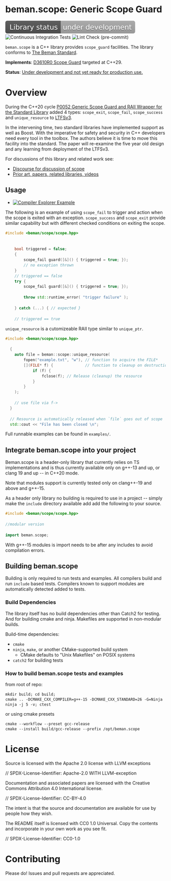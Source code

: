 <!--
SPDX-License-Identifier: CC0-1.0
-->

# beman.scope: Generic Scope Guard

![Library Status](https://raw.githubusercontent.com/bemanproject/beman/refs/heads/main/images/badges/beman_badge-beman_library_under_development.svg)
![Continuous Integration Tests](https://github.com/bemanproject/scope/actions/workflows/ci_tests.yml/badge.svg)
![Lint Check (pre-commit)](https://github.com/bemanproject/scope/actions/workflows/pre-commit.yml/badge.svg)

`beman.scope` is a C++ library provides `scope_guard` facilities. The library conforms to [The Beman Standard](https://github.com/bemanproject/beman/blob/main/docs/BEMAN_STANDARD.md).

**Implements**: [D3610R0 Scope Guard](./paper/scope.org) targeted at C++29.

**Status**: [Under development and not yet ready for production use.](https://github.com/bemanproject/beman/blob/main/docs/BEMAN_LIBRARY_MATURITY_MODEL.md#under-development-and-not-yet-ready-for-production-use)

# Overview

During the C++20 cycle [P0052 Generic Scope Guard and RAII Wrapper for the Standard Library](https://wg21.link/P0052)
added 4 types: `scope_exit`, `scope_fail`, `scope_success`
and `unique_resource` to [LTFSv3](https://www.open-std.org/jtc1/sc22/wg21/docs/papers/2022/n4908#scopeguard).

In the intervening time, two standard libraries have implemented support as well as Boost.
With the imperative for safety and security in C++ developers need every tool in the toolbox.
The authors believe it is time to move this facility into the standard.
The paper will re-examine the five year old design and any learning from deployment of the LTFSv3.

For discussions of this library and related work see:

- [Discourse for discussion of scope](https://discourse.bemanproject.org/t/scope-library/315)
- [Prior art, papers, related libraries, videos](https://github.com/bemanproject/scope/blob/main/resources.md)

## Usage

- [![Compiler Explorer Example](https://img.shields.io/badge/Try%20it%20on%20Compiler%20Explorer-grey?logo=compilerexplorer&logoColor=67c52a)](https://godbolt.org/z/qMvrsPexd)

The following is an example of using `scope_fail` to trigger and action when the scope
is exited with an exception.  `scope_success` and `scope_exit` provide similar capability
but with different checked conditions on exiting the scope.

```c++
#include <beman/scope/scope.hpp>


    bool triggered = false;
    {
        scope_fail guard([&]() { triggered = true; });
        // no exception thrown
    }
    // triggered == false
    try {
        scope_fail guard([&]() { triggered = true; });

        throw std::runtime_error( "trigger failure" );

    } catch (...) { // expected }

    // triggered == true
```

`unique_resource` is a cutomizeable RAII type similar to `unique_ptr`.

```c++
#include <beman/scope/scope.hpp>

  {
    auto file = beman::scope::unique_resource(
        fopen("example.txt", "w"), // function to acquire the FILE*
        [](FILE* f) {              // function to cleanup on destruction
            if (f) {
                fclose(f); // Release (cleanup) the resource
            }
        }
    );

    // use file via f->
  }

  // Resource is automatically released when `file` goes out of scope
  std::cout << "File has been closed \n";
```

Full runnable examples can be found in `examples/`.

## Integrate beman.scope into your project

Beman.scope is a header-only library that currently relies on TS implementations
and is thus currently available only on g++-13 and up, or clang 19 and up -- in C++20 mode.

Note that modules support is currently tested only on clang++-19 and above and g++-15.

As a header only library no building is required to use in a project -- simply make
the `include` directory available add add the following to your source.

```cpp
#include <beman/scope/scope.hpp>

//modular version

import beman.scope;
```
With g++-15 modules is import needs to be after any includes to avoid compilation errors.

## Building beman.scope

Building is only required to run tests and examples. All compilers build and
run `include` based tests. Compilers known to support modules are automatically
detected added to tests.

### Build Dependencies

The library itself has no build dependencies other than Catch2 for testing.
And for building cmake and ninja.  Makefiles are supported in non-modular builds.

Build-time dependencies:

- `cmake`
- `ninja`, `make`, or another CMake-supported build system
  - CMake defaults to "Unix Makefiles" on POSIX systems
- `catch2` for building tests

### How to build beman.scope tests and examples

from root of repo:

```shell
mkdir build; cd build;
cmake .. -DCMAKE_CXX_COMPILER=g++-15 -DCMAKE_CXX_STANDARD=26 -G=Ninja
ninja -j 5 -v; ctest
```

or using cmake presets
```shell
cmake --workflow --preset gcc-release
cmake --install build/gcc-release --prefix /opt/beman.scope
```
# License

Source is licensed with the Apache 2.0 license with LLVM exceptions

// SPDX-License-Identifier: Apache-2.0 WITH LLVM-exception

Documentation and associated papers are licensed with the Creative Commons Attribution 4.0 International license.

// SPDX-License-Identifier: CC-BY-4.0

The intent is that the source and documentation are available for use by people how they wish.

The README itself is licensed with CC0 1.0 Universal. Copy the contents and incorporate in your own work as you see fit.

// SPDX-License-Identifier: CC0-1.0

# Contributing

Please do! Issues and pull requests are appreciated.
